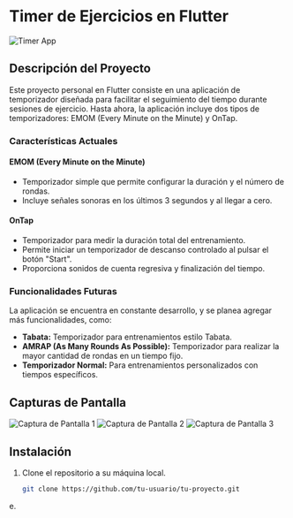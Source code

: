 # Timer de Ejercicios en Flutter

![Timer App](/ruta/a/la/imagen/del/proyecto.png)

## Descripción del Proyecto

Este proyecto personal en Flutter consiste en una aplicación de temporizador diseñada para facilitar el seguimiento del tiempo durante sesiones de ejercicio. Hasta ahora, la aplicación incluye dos tipos de temporizadores: EMOM (Every Minute on the Minute) y OnTap.

### Características Actuales

#### EMOM (Every Minute on the Minute)
- Temporizador simple que permite configurar la duración y el número de rondas.
- Incluye señales sonoras en los últimos 3 segundos y al llegar a cero.

#### OnTap
- Temporizador para medir la duración total del entrenamiento.
- Permite iniciar un temporizador de descanso controlado al pulsar el botón "Start".
- Proporciona sonidos de cuenta regresiva y finalización del tiempo.

### Funcionalidades Futuras
La aplicación se encuentra en constante desarrollo, y se planea agregar más funcionalidades, como:

- **Tabata:** Temporizador para entrenamientos estilo Tabata.
- **AMRAP (As Many Rounds As Possible):** Temporizador para realizar la mayor cantidad de rondas en un tiempo fijo.
- **Temporizador Normal:** Para entrenamientos personalizados con tiempos específicos.

## Capturas de Pantalla

![Captura de Pantalla 1](/ruta/a/la/captura1.png)
![Captura de Pantalla 2](/ruta/a/la/captura2.png)
![Captura de Pantalla 3](/ruta/a/la/captura3.png)

## Instalación

1. Clone el repositorio a su máquina local.
   ```bash
   git clone https://github.com/tu-usuario/tu-proyecto.git
e.
